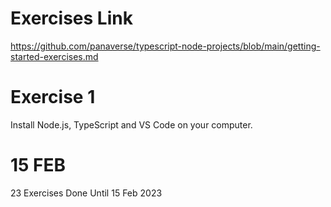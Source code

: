 # Exercises Link

https://github.com/panaverse/typescript-node-projects/blob/main/getting-started-exercises.md

# Exercise 1

Install Node.js, TypeScript and VS Code on your computer.

# 15 FEB

23 Exercises Done Until 15 Feb 2023
